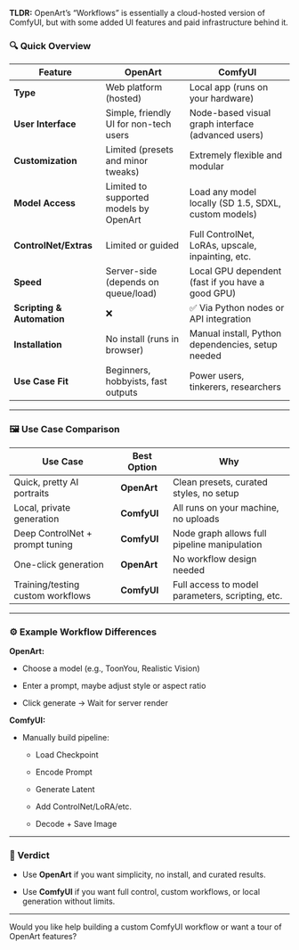 
**TLDR:**
OpenArt’s “Workflows” is essentially a cloud-hosted version of ComfyUI, but with some added UI features and paid infrastructure behind it.

### 🔍 Quick Overview

|Feature|**OpenArt**|**ComfyUI**|
|---|---|---|
|**Type**|Web platform (hosted)|Local app (runs on your hardware)|
|**User Interface**|Simple, friendly UI for non-tech users|Node-based visual graph interface (advanced users)|
|**Customization**|Limited (presets and minor tweaks)|Extremely flexible and modular|
|**Model Access**|Limited to supported models by OpenArt|Load any model locally (SD 1.5, SDXL, custom models)|
|**ControlNet/Extras**|Limited or guided|Full ControlNet, LoRAs, upscale, inpainting, etc.|
|**Speed**|Server-side (depends on queue/load)|Local GPU dependent (fast if you have a good GPU)|
|**Scripting & Automation**|❌|✅ Via Python nodes or API integration|
|**Installation**|No install (runs in browser)|Manual install, Python dependencies, setup needed|
|**Use Case Fit**|Beginners, hobbyists, fast outputs|Power users, tinkerers, researchers|

---

### 🖼 Use Case Comparison

|Use Case|Best Option|Why|
|---|---|---|
|Quick, pretty AI portraits|**OpenArt**|Clean presets, curated styles, no setup|
|Local, private generation|**ComfyUI**|All runs on your machine, no uploads|
|Deep ControlNet + prompt tuning|**ComfyUI**|Node graph allows full pipeline manipulation|
|One-click generation|**OpenArt**|No workflow design needed|
|Training/testing custom workflows|**ComfyUI**|Full access to model parameters, scripting, etc.|

---

### ⚙️ Example Workflow Differences

**OpenArt:**

- Choose a model (e.g., ToonYou, Realistic Vision)
    
- Enter a prompt, maybe adjust style or aspect ratio
    
- Click generate → Wait for server render
    

**ComfyUI:**

- Manually build pipeline:
    
    - Load Checkpoint
        
    - Encode Prompt
        
    - Generate Latent
        
    - Add ControlNet/LoRA/etc.
        
    - Decode + Save Image
        

---

### 🧠 Verdict

- Use **OpenArt** if you want simplicity, no install, and curated results.
    
- Use **ComfyUI** if you want full control, custom workflows, or local generation without limits.
    

---

Would you like help building a custom ComfyUI workflow or want a tour of OpenArt features?